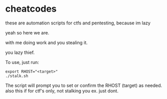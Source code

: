 # cheatcodes
these are automation scripts for ctfs and pentesting, because im lazy

yeah so here we are.

with me doing work and you stealing it.

you lazy thief.

To use, just run:

```
export RHOST="<target>"
./stalk.sh
```

The script will prompt you to set or confirm the RHOST (target) as needed.
also this if for ctf's only, not stalking you ex. just dont. 